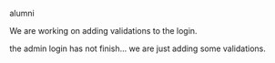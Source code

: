 alumni


We are working on adding validations to the login. 

the admin login has not finish... 
we are just adding some validations.

